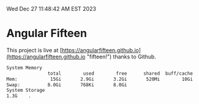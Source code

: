 Wed Dec 27 11:48:42 AM EST 2023

# Angular Fifteen


This project is live at [https://angularfifteen.github.io](https://angularfifteen.github.io "fifteen!") thanks to Github.

```bash
System Memory
               total        used        free      shared  buff/cache   available
Mem:            15Gi       2.9Gi       3.2Gi       520Mi        10Gi        12Gi
Swap:          8.0Gi       768Ki       8.0Gi
System Storage
1.3G	.
